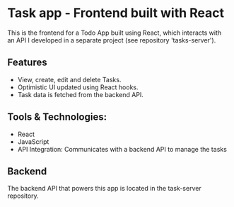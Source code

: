 # Task app - Frontend built with React

This is the frontend for a Todo App built using React, which interacts with an API I developed in a separate project (see repository 'tasks-server').


## Features


- View, create, edit and delete Tasks.
- Optimistic UI updated using React hooks.
- Task data is fetched from the backend API.


## Tools & Technologies:


- React
- JavaScript
- API Integration: Communicates with a backend API to manage the tasks


## Backend


The backend API that powers this app is located in the task-server repository.
